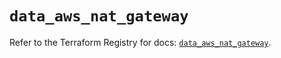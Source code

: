 # `data_aws_nat_gateway`

Refer to the Terraform Registry for docs: [`data_aws_nat_gateway`](https://registry.terraform.io/providers/hashicorp/aws/6.14.0/docs/data-sources/nat_gateway).
